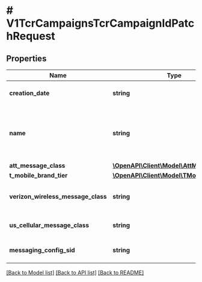 # # V1TcrCampaignsTcrCampaignIdPatchRequest

## Properties

Name | Type | Description | Notes
------------ | ------------- | ------------- | -------------
**creation_date** | **string** | TCR Creation Date. | [optional]
**name** | **string** | TCR Campaign Name. Should be exactly as shown in TCR. | [optional]
**att_message_class** | [**\OpenAPI\Client\Model\AttMessageClass**](AttMessageClass.md) |  | [optional]
**t_mobile_brand_tier** | [**\OpenAPI\Client\Model\TMobileBrandTier**](TMobileBrandTier.md) |  | [optional]
**verizon_wireless_message_class** | **string** | Verizon Wireless Message Class. | [optional]
**us_cellular_message_class** | **string** | US Cellular Message Class. | [optional]
**messaging_config_sid** | **string** | Linked Messaging Config Sid. | [optional]

[[Back to Model list]](../../README.md#models) [[Back to API list]](../../README.md#endpoints) [[Back to README]](../../README.md)
